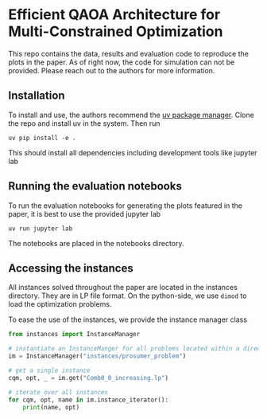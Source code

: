 # Efficient QAOA Architecture for Multi-Constrained Optimization
This repo contains the data, results and evaluation code to reproduce the plots in the paper.
As of right now, the code for simulation can not be provided. Please reach out to the
authors for more information.

## Installation

To install and use, the authors recommend the [uv package manager](https://docs.astral.sh/uv/).
Clone the repo and install uv in the system. Then run
```
uv pip install -e .
```
This should install all dependencies including development tools like jupyter lab

## Running the evaluation notebooks

To run the evaluation notebooks for generating the plots featured in the paper, it is
best to use the provided jupyter lab
```
uv run jupyter lab
```
The notebooks are placed in the notebooks directory.

## Accessing the instances
All instances solved throughout the paper are located in the instances directory. They
are in LP file format. On the python-side, we use `dimod` to load the optimization
problems.

To ease the use of the instances, we provide the instance manager class
```python
from instances import InstanceManager

# instantiate an InstanceManger for all problems located within a directory
im = InstanceManager("instances/prosumer_problem")

# get a single instance
cqm, opt, _ = im.get("Comb0_0_increasing.lp")

# iterate over all instances
for cqm, opt, name in im.instance_iterator():
    print(name, opt)
```


